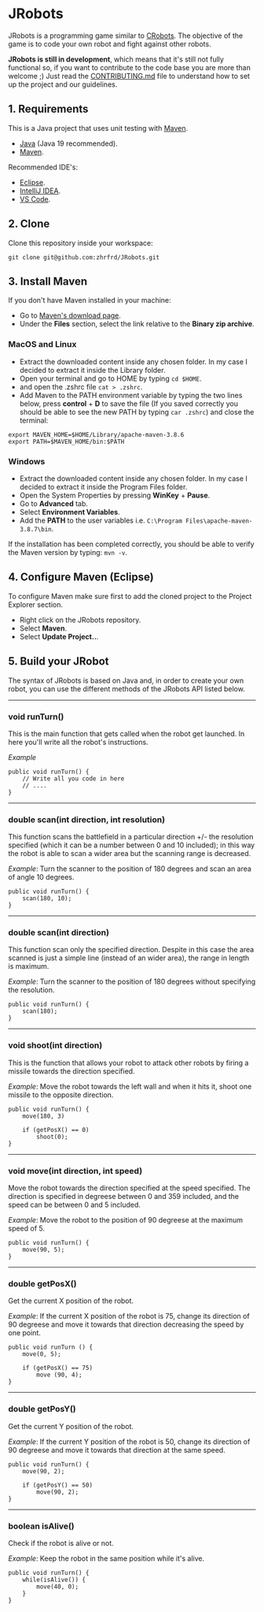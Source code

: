# JRobots

JRobots is a programming game similar to [CRobots](https://crobots.deepthought.it/home.php). The objective of the game is to code your own robot and fight against other robots.

**JRobots is still in development**, which means that it's still not fully functional so, if you want to contribute to the code base you are more than welcome ;) Just read the [CONTRIBUTING.md](CONTRIBUTING.md) file to understand how to set up the project and our guidelines. 

## 1. Requirements

This is a Java project that uses unit testing with [Maven](https://maven.apache.org/).

- [Java](https://docs.oracle.com/javase/10/install/installation-jdk-and-jre-macos.htm#JSJIG-GUID-577CEA7C-E51C-416D-B9C6-B1469F45AC78) (Java 19 recommended).
- [Maven](https://maven.apache.org/).

Recommended IDE's:

- [Eclipse](https://www.eclipse.org/downloads/).
- [IntelliJ IDEA](https://www.jetbrains.com/idea/).
- [VS Code](https://code.visualstudio.com/).

## 2. Clone

Clone this repository inside your workspace:

`git clone git@github.com:zhrfrd/JRobots.git`

## 3. Install Maven

If you don't have Maven installed in your machine:

- Go to [Maven's download page]().
- Under the **Files** section, select the link relative to the **Binary zip archive**.

### MacOS and Linux

- Extract the downloaded content inside any chosen folder. In my case I decided to extract it inside the Library folder.
- Open your terminal and go to HOME by typing `cd $HOME`.
- and open the .zshrc file `cat > .zshrc`.
- Add Maven to the PATH environment variable by typing the two lines below, press **control** + **D** to save the file (If you saved correctly you should be able to see the new PATH by typing `car .zshrc`) and close the terminal:

```
export MAVEN_HOME=$HOME/Library/apache-maven-3.8.6
export PATH=$MAVEN_HOME/bin:$PATH
```

### Windows

- Extract the downloaded content inside any chosen folder. In my case I decided to extract it inside the Program Files folder.
- Open the System Properties by pressing **WinKey** + **Pause**.
- Go to **Advanced** tab.
- Select **Environment Variables**.
- Add the **PATH** to the user variables i.e. `C:\Program Files\apache-maven-3.8.7\bin`.

If the installation has been completed correctly, you should be able to verify the Maven version by typing: `mvn -v`.

## 4. Configure Maven (Eclipse)

To configure Maven make sure first to add the cloned project to the Project Explorer section.

- Right click on the JRobots repository.
- Select **Maven**.
- Select **Update Project..**.

## 5. Build your JRobot

The syntax of JRobots is based on Java and, in order to create your own robot, you can use the different methods of the JRobots API listed below.

---

### void runTurn()

This is the main function that gets called when the robot get launched. In here you'll write all the robot's instructions.

*Example*

```
public void runTurn() {
    // Write all you code in here
    // ....
}
```

---

### double scan(int direction, int resolution)

This function scans the battlefield in a particular direction +/- the resolution specified (which it can be a number between 0 and 10 included); in this way the robot is able to scan a wider area but the scanning range is decreased.

*Example*: Turn the scanner to the position of 180 degrees and scan an area of angle 10 degrees. 

```
public void runTurn() {
    scan(180, 10);
}
```

---

### double scan(int direction)

This function scan only the specified direction. Despite in this case the area scanned is just a simple line (instead of an wider area), the range in length is maximum.

*Example*: Turn the scanner to the position of 180 degrees without specifying the resolution. 

```
public void runTurn() {
    scan(180);
}
```

---

### void shoot(int direction)

This is the function that allows your robot to attack other robots by firing a missile towards the direction specified.

*Example*: Move the robot towards the left wall and when it hits it, shoot one missile to the opposite direction.

```
public void runTurn() {
    move(180, 3)

    if (getPosX() == 0)
        shoot(0);
}
```

---

### void move(int direction, int speed)

Move the robot towards the direction specified at the speed specified. The direction is specified in degreese between 0 and 359 included, and the speed can be between 0 and 5 included.

*Example*: Move the robot to the position of 90 degreese at the maximum speed of 5.

```
public void runTurn() {
    move(90, 5);
}
```

---

### double getPosX()

Get the current X position of the robot.

*Example*: If the current X position of the robot is 75, change its direction of 90 degreese and move it towards that direction decreasing the speed by one point.

```
public void runTurn () {
    move(0, 5);

    if (getPosX() == 75)
        move (90, 4);
}
```

---

### double getPosY()

Get the current Y position of the robot.

*Example*: If the current Y position of the robot is 50, change its direction of 90 degreese and move it towards that direction at the same speed.

```
public void runTurn() {
    move(90, 2);

    if (getPosY() == 50)
        move(90, 2);
}
```

---

### boolean isAlive()

Check if the robot is alive or not.

*Example*: Keep the robot in the same position while it's alive.

```
public void runTurn() {
    while(isAlive()) {
        move(40, 0);
    }
}
```